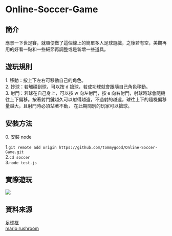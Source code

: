 # Online-Soccer-Game
<h2>簡介</h2>
應景一下世足賽，就順便做了這個線上的簡單多人足球遊戲，之後若有空，美觀再用的好看一點和一些細節再調整或是新增一些道具。
<br/>
<h2>遊玩規則</h2>
1. 移動：按上下左右可移動自己的角色。
<br/>
2. 抄球：若觸碰到球，可以按 d 搶球，若成功球就會跟隨自己角色移動。
<br/>
3. 射門：若球在自己身上，可以按 w 向左射門，按 e 向右射門，射球時球會隨機往上下偏移。按著射門鍵越久可以射得越遠，不過射的越遠，球往上下的隨機偏移量越大，且射門時必須站著不動，
在此期間別的玩家可以搶球。
<h2>安裝方法</h2>
0. 安裝 node
<br/>

1.`git remote add origin https://github.com/tommygood/Online-Soccer-Game.git`
<br/>
2.`cd soccer`
<br/>
3.`node test.js`
<h2>實際遊玩</h2>
<image src = "https://github.com/tommygood/Online-Soccer-Game/blob/master/output.gif"></image>
<br/>
<h2>資料來源</h2>
<a href = "https://www.google.com/imgres?imgurl=https%3A%2F%2Fct.yimg.com%2Fxd%2Fapi%2Fres%2F1.2%2FDjaZfLSHXBgLS2uoPJl3JQ--%2FYXBwaWQ9eXR3YXVjdGlvbnNlcnZpY2U7Zmk9ZmlsbDtoPTgwMDtxPTg1O3JvdGF0ZT1hdXRvO3c9ODAw%2Fhttps%3A%2F%2Fs.yimg.com%2Fob%2Fimage%2Fb4048022-5328-4343-b8c2-00081bb9c54f.jpg&imgrefurl=https%3A%2F%2Ftw.bid.yahoo.com%2Famp%2Fitem%2F101131288457&tbnid=7rHf7dePbn6JrM&vet=12ahUKEwjyu6qD9rT8AhVSSfUHHeFzDfwQMygBegUIARC7AQ..i&docid=Sy7k87S4oCi6TM&w=800&h=800&q=%E8%B6%B3%E7%90%83%E6%A1%86&ved=2ahUKEwjyu6qD9rT8AhVSSfUHHeFzDfwQMygBegUIARC7AQ">足球框</a>
<br/>
<a href = "https://www.google.com/imgres?imgurl=https%3A%2F%2Fstatic.vecteezy.com%2Fsystem%2Fresources%2Fpreviews%2F000%2F042%2F169%2Foriginal%2Fmushroom-vector-power.jpg&imgrefurl=https%3A%2F%2Fwww.vecteezy.com%2Ffree-vector%2Fmario-mushroom&tbnid=QpvaCiiR8JZBlM&vet=12ahUKEwjHjdip9rT8AhXr0YsBHYewBK0QMygJegUIARDcAQ..i&docid=gZxXj5C_GeBeTM&w=1400&h=980&q=rushroom%20mario&ved=2ahUKEwjHjdip9rT8AhXr0YsBHYewBK0QMygJegUIARDcAQ">mario rushroom</a>
